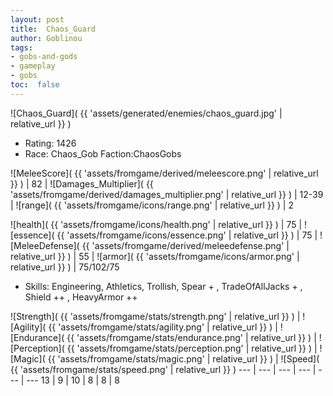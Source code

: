 ```yaml
---
layout: post
title:  Chaos_Guard
author: Goblinou
tags:
- gobs-and-gods
- gameplay
- gobs
toc:  false
---
```


![Chaos_Guard]( {{ 'assets/generated/enemies/chaos_guard.jpg' | relative_url }} )
- Rating: 1426
- Race: Chaos_Gob  Faction:ChaosGobs

![MeleeScore]( {{ 'assets/fromgame/derived/meleescore.png' | relative_url }} ) | 82 | ![Damages_Multiplier]( {{ 'assets/fromgame/derived/damages_multiplier.png' | relative_url }} ) | 12-39 | ![range]( {{ 'assets/fromgame/icons/range.png' | relative_url }} ) | 2


![health]( {{ 'assets/fromgame/icons/health.png' | relative_url }} ) | 75 | ![essence]( {{ 'assets/fromgame/icons/essence.png' | relative_url }} ) | 75 | ![MeleeDefense]( {{ 'assets/fromgame/derived/meleedefense.png' | relative_url }} ) | 55 | ![armor]( {{ 'assets/fromgame/icons/armor.png' | relative_url }} ) | 75/102/75

* Skills: Engineering, Athletics, Trollish, Spear + , TradeOfAllJacks + , Shield ++ , HeavyArmor ++ 

![Strength]( {{ 'assets/fromgame/stats/strength.png' | relative_url }} ) | ![Agility]( {{ 'assets/fromgame/stats/agility.png' | relative_url }} ) | ![Endurance]( {{ 'assets/fromgame/stats/endurance.png' | relative_url }} ) | ![Perception]( {{ 'assets/fromgame/stats/perception.png' | relative_url }} ) | ![Magic]( {{ 'assets/fromgame/stats/magic.png' | relative_url }} ) | ![Speed]( {{ 'assets/fromgame/stats/speed.png' | relative_url }} )
--- | --- | --- | --- | --- | ---
13 | 9 | 10 | 8 | 8 | 8
